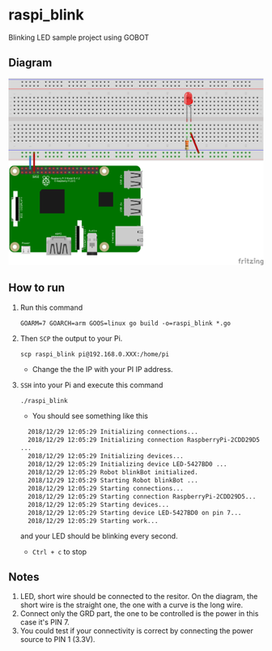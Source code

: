 # raspi_blink
Blinking LED sample project using GOBOT

## Diagram
![image](https://github.com/gobot-raspberry-pi/raspi_blink/blob/master/images/raspi_blink.png)
## How to run
1. Run this command
   ```
   GOARM=7 GOARCH=arm GOOS=linux go build -o=raspi_blink *.go
   ```
2. Then `SCP` the output to your Pi.
    ```
    scp raspi_blink pi@192.168.0.XXX:/home/pi
    ```
    - Change the the IP with your PI IP address.
3. `SSH` into your Pi and execute this command
   ```
   ./raspi_blink
   ```
    - You should see something like this
    ```
      2018/12/29 12:05:29 Initializing connections...
      2018/12/29 12:05:29 Initializing connection RaspberryPi-2CDD29D5 ...
      2018/12/29 12:05:29 Initializing devices...
      2018/12/29 12:05:29 Initializing device LED-5427BD0 ...
      2018/12/29 12:05:29 Robot blinkBot initialized.
      2018/12/29 12:05:29 Starting Robot blinkBot ...
      2018/12/29 12:05:29 Starting connections...
      2018/12/29 12:05:29 Starting connection RaspberryPi-2CDD29D5...
      2018/12/29 12:05:29 Starting devices...
      2018/12/29 12:05:29 Starting device LED-5427BD0 on pin 7...
      2018/12/29 12:05:29 Starting work...
    ```
    and your LED should be blinking every second.
    
    - `Ctrl + c` to stop
 
## Notes

1. LED, short wire should be connected to the resitor. On the diagram, the short wire is the straight one, the one with a curve is the long wire.
2. Connect only the GRD part, the one to be controlled is the power in this case it's PIN 7.
3. You could test if your connectivity is correct by connecting the power source to PIN 1 (3.3V).
